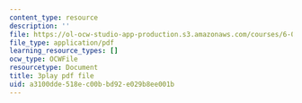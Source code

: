 ```yaml
---
content_type: resource
description: ''
file: https://ol-ocw-studio-app-production.s3.amazonaws.com/courses/6-042j-mathematics-for-computer-science-spring-2015/a3100dde518ec00bbd92e029b8ee001b_et3FOZdI6pk.pdf
file_type: application/pdf
learning_resource_types: []
ocw_type: OCWFile
resourcetype: Document
title: 3play pdf file
uid: a3100dde-518e-c00b-bd92-e029b8ee001b
---
```

